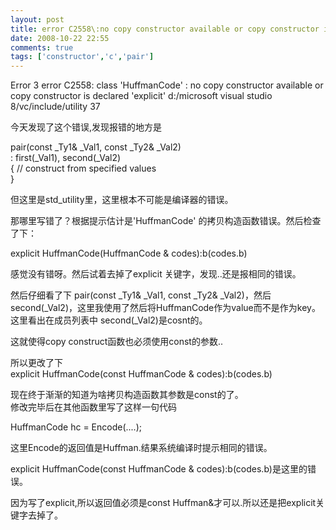 ```yaml
---
layout: post
title: error C2558\:no copy constructor available or copy constructor is declared 'explicit'
date: 2008-10-22 22:55
comments: true
tags: ['constructor','c','pair']
---
```


Error 3 error C2558: class 'HuffmanCode' : no copy constructor available or
copy constructor is declared 'explicit' d:/microsoft visual studio
8/vc/include/utility 37

今天发现了这个错误,发现报错的地方是

pair(const _Ty1& _Val1, const _Ty2& _Val2)  
: first(_Val1), second(_Val2)  
{ // construct from specified values  
}

但这里是std_utility里，这里根本不可能是编译器的错误。

那哪里写错了？根据提示估计是'HuffmanCode' 的拷贝构造函数错误。然后检查了下：

explicit HuffmanCode(HuffmanCode & codes):b(codes.b)

感觉没有错呀。然后试着去掉了explicit 关键字，发现..还是报相同的错误。

然后仔细看了下 pair(const _Ty1& _Val1, const _Ty2& _Val2)，然后
second(_Val2)，这里我使用了<map>然后将HuffmanCode作为value而不是作为key。这里看出在成员列表中
second(_Val2)是cosnt的。

这就使得copy construct函数也必须使用const的参数..

所以更改了下  
explicit HuffmanCode(const HuffmanCode & codes):b(codes.b)

现在终于渐渐的知道为啥拷贝构造函数其参数是const的了。  
修改完毕后在其他函数里写了这样一句代码

HuffmanCode hc = Encode(....);

这里Encode的返回值是Huffman.结果系统编译时提示相同的错误。

explicit HuffmanCode(const HuffmanCode & codes):b(codes.b)是这里的错误。

因为写了explicit,所以返回值必须是const Huffman&才可以.所以还是把explicit关键字去掉了。

